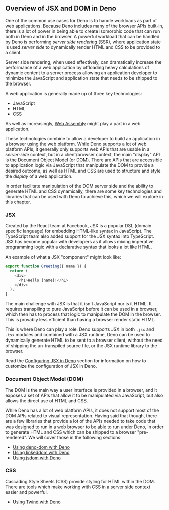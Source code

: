 ## Overview of JSX and DOM in Deno

One of the common use cases for Deno is to handle workloads as part of web
applications. Because Deno includes many of the browser APIs built-in, there is
a lot of power in being able to create isomorphic code that can run both in Deno
and in the browser. A powerful workload that can be handled by Deno is
performing _server side rendering_ (SSR), where application state is used
_server side_ to dynamically render HTML and CSS to be provided to a client.

Server side rendering, when used effectively, can dramatically increase the
performance of a web application by offloading heavy calculations of dynamic
content to a server process allowing an application developer to minimize the
JavaScript and application state that needs to be shipped to the browser.

A web application is generally made up of three key technologies:

- JavaScript
- HTML
- CSS

As well as increasingly, [Web Assembly](../webassembly.md) might play a part in
a web application.

These technologies combine to allow a developer to build an application in a
browser using the web platform. While Deno supports a lot of web platform APIs,
it generally only supports web APIs that are usable in a _server-side_ context,
but in a client/browser context, the main "display" API is the Document Object
Model (or DOM). There are APIs that are accessible to application logic via
JavaScript that manipulate the DOM to provide a desired outcome, as well as HTML
and CSS are used to structure and style the _display_ of a web application.

In order facilitate manipulation of the DOM server side and the ability to
generate HTML and CSS dynamically, there are some key technologies and libraries
that can be used with Deno to achieve this, which we will explore in this
chapter.

### JSX

Created by the React team at Facebook, JSX is a popular DSL (domain specific
language) for embedding HTML-like syntax in JavaScript. The TypeScript team also
added support for the JSX syntax into TypeScript. JSX has become popular with
developers as it allows mixing imperative programming logic with a declarative
syntax that looks a lot like HTML.

An example of what a JSX "component" might look like:

```javascript
export function Greeting({ name }) {
  return (
    <div>
      <h1>Hello {name}!</h1>
    </div>
  );
}
```

The main challenge with JSX is that it isn't JavaScript nor is it HTML. It
requires transpiling to pure JavaScript before it can be used in a browser,
which then has to process that logic to manipulate the DOM in the browser. This
is provably less efficient than having a browser render static HTML.

This is where Deno can play a role. Deno supports JSX in both `.jsx` and `.tsx`
modules and combined with a JSX runtime, Deno can be used to dynamically
generate HTML to be sent to a browser client, without the need of shipping the
un-transpiled source file, or the JSX runtime library to the browser.

Read the [Configuring JSX in Deno](./jsx.md) section for information on how to
customize the configuration of JSX in Deno.

### Document Object Model (DOM)

The DOM is the main way a user interface is provided in a browser, and it
exposes a set of APIs that allow it to be manipulated via JavaScript, but also
allows the direct use of HTML and CSS.

While Deno has a lot of web platform APIs, it does not support most of the DOM
APIs related to visual representation. Having said that though, there are a few
libraries that provide a lot of the APIs needed to take code that was designed
to run in a web browser to be able to run under Deno, in order to generate HTML
and CSS which can be shipped to a browser "pre-rendered". We will cover those in
the following sections:

- [Using deno-dom with Deno](./deno_dom.md)
- [Using linkeddom with Deno](./linkedom.md)
- [Using jsdom with Deno](./jsdom.md)

### CSS

Cascading Style Sheets (CSS) provide styling for HTML within the DOM. There are
tools which make working with CSS in a server side context easier and powerful.

- [Using Twind with Deno](./twind.md)

